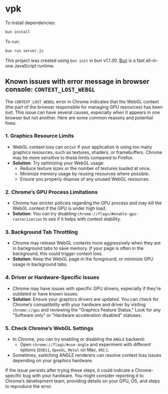 # vpk

To install dependencies:

```bash
bun install
```

To run:

```bash
bun run server.js
```

This project was created using `bun init` in bun v1.1.30. [Bun](https://bun.sh) is a fast all-in-one JavaScript runtime.

## Known issues with error message in browser console: `CONTEXT_LOST_WEBGL`

The `CONTEXT_LOST_WEBGL` error in Chrome indicates that the WebGL context (the part of the browser responsible for managing GPU resources) has been lost. This issue can have several causes, especially when it appears in one browser but not another. Here are some common reasons and potential fixes:

### 1. **Graphics Resource Limits**
   - WebGL context loss can occur if your application is using too many graphics resources, such as textures, shaders, or framebuffers. Chrome may be more sensitive to these limits compared to Firefox.
   - **Solution**: Try optimizing your WebGL usage:
     - Reduce texture sizes or the number of textures loaded at once.
     - Minimize memory usage by reusing resources where possible.
     - Ensure you properly dispose of any unused WebGL resources.

### 2. **Chrome’s GPU Process Limitations**
   - Chrome has stricter policies regarding the GPU process and may kill the WebGL context if the GPU is under high load.
   - **Solution**: You can try disabling `chrome://flags/#enable-gpu-rasterization` to see if it helps with context stability.

### 3. **Background Tab Throttling**
   - Chrome may release WebGL contexts more aggressively when they are in background tabs to save memory. If your page is often in the background, this could trigger context loss.
   - **Solution**: Keep the WebGL page in the foreground, or minimize GPU usage in background tabs.

### 4. **Driver or Hardware-Specific Issues**
   - Chrome may have issues with specific GPU drivers, especially if they’re outdated or have known issues.
   - **Solution**: Ensure your graphics drivers are updated. You can check for Chrome’s compatibility with your hardware and driver by visiting `chrome://gpu` and reviewing the "Graphics Feature Status." Look for any "Software only" or "Hardware acceleration disabled" statuses.

### 5. **Check Chrome’s WebGL Settings**
   - In Chrome, you can try enabling or disabling the `ANGLE` backend:
     - Open `chrome://flags/#use-angle` and experiment with different options (`D3D11`, `OpenGL`, `Metal` on Mac, etc.).
   - Sometimes, switching ANGLE renderers can resolve context loss issues depending on your graphics hardware.


If the issue persists after trying these steps, it could indicate a Chrome-specific bug with your hardware. You might consider reporting it to Chrome’s development team, providing details on your GPU, OS, and steps to reproduce the error.